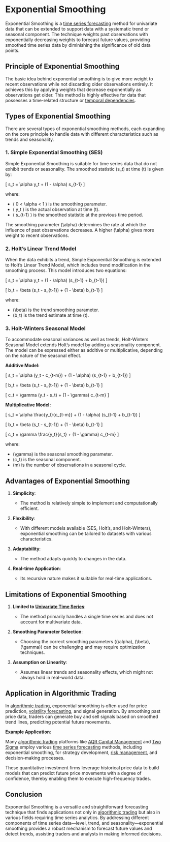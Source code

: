 # Exponential Smoothing

Exponential Smoothing is a [time series forecasting](../t/time_series_forecasting.md) method for univariate data that can be extended to support data with a systematic trend or seasonal component. The technique weights past observations with exponentially decreasing weights to forecast future values, providing smoothed time series data by diminishing the significance of old data points.

## Principle of Exponential Smoothing

The basic idea behind exponential smoothing is to give more weight to recent observations while not discarding older observations entirely. It achieves this by applying weights that decrease exponentially as observations get older. This method is highly effective for data that possesses a time-related structure or [temporal dependencies](../t/temporal_dependencies_in_trading.md).

## Types of Exponential Smoothing

There are several types of exponential smoothing methods, each expanding on the core principle to handle data with different characteristics such as trends and seasonality.

### 1. Simple Exponential Smoothing (SES)

Simple Exponential Smoothing is suitable for time series data that do not exhibit trends or seasonality. The smoothed statistic \(s_t\) at time \(t\) is given by:

\[ s_t = \alpha y_t + (1 - \alpha) s_{t-1} \]

where:
- \( 0 < \alpha < 1 \) is the smoothing parameter.
- \( y_t \) is the actual observation at time \(t\).
- \( s_{t-1} \) is the smoothed statistic at the previous time period.

The smoothing parameter \(\alpha\) determines the rate at which the influence of past observations decreases. A higher \(\alpha\) gives more weight to recent observations.

### 2. Holt’s Linear Trend Model

When the data exhibits a trend, Simple Exponential Smoothing is extended to Holt’s Linear Trend Model, which includes trend modification in the smoothing process. This model introduces two equations:

\[ s_t = \alpha y_t + (1 - \alpha) (s_{t-1} + b_{t-1}) \]

\[ b_t = \beta (s_t - s_{t-1}) + (1 - \beta) b_{t-1} \]

where:
- \(\beta\) is the trend smoothing parameter.
- \(b_t\) is the trend estimate at time \(t\).

### 3. Holt-Winters Seasonal Model

To accommodate seasonal variances as well as trends, Holt-Winters Seasonal Model extends Holt’s model by adding a seasonality component. The model can be expressed either as additive or multiplicative, depending on the nature of the seasonal effect.

**Additive Model:**

\[ s_t = \alpha (y_t - c_{t-m}) + (1 - \alpha) (s_{t-1} + b_{t-1}) \]

\[ b_t = \beta (s_t - s_{t-1}) + (1 - \beta) b_{t-1} \]

\[ c_t = \gamma (y_t - s_t) + (1 - \gamma) c_{t-m} \]

**Multiplicative Model:**

\[ s_t = \alpha \frac{y_t}{c_{t-m}} + (1 - \alpha) (s_{t-1} + b_{t-1}) \]

\[ b_t = \beta (s_t - s_{t-1}) + (1 - \beta) b_{t-1} \]

\[ c_t = \gamma \frac{y_t}{s_t} + (1 - \gamma) c_{t-m} \]

where:
- \(\gamma\) is the seasonal smoothing parameter.
- \(c_t\) is the seasonal component.
- \(m\) is the number of observations in a seasonal cycle.

## Advantages of Exponential Smoothing

1. **Simplicity**:
   - The method is relatively simple to implement and computationally efficient.
   
2. **Flexibility**:
   - With different models available (SES, Holt’s, and Holt-Winters), exponential smoothing can be tailored to datasets with various characteristics.
   
3. **Adaptability**:
   - The method adapts quickly to changes in the data.

4. **Real-time Application**:
   - Its recursive nature makes it suitable for real-time applications.

## Limitations of Exponential Smoothing

1. **Limited to [Univariate Time Series](../u/univariate_time_series.md)**:
   - The method primarily handles a single time series and does not account for multivariate data.

2. **Smoothing Parameter Selection**:
   - Choosing the correct smoothing parameters (\(\alpha\), \(\beta\), \(\gamma\)) can be challenging and may require optimization techniques.

3. **Assumption on Linearity**:
   - Assumes linear trends and seasonality effects, which might not always hold in real-world data.

## Application in Algorithmic Trading

In [algorithmic trading](../a/algorithmic_trading.md), exponential smoothing is often used for price prediction, [volatility forecasting](../v/volatility_forecasting.md), and signal generation. By smoothing past price data, traders can generate buy and sell signals based on smoothed trend lines, predicting potential future movements.

**Example Application**:

Many [algorithmic trading](../a/algorithmic_trading.md) platforms like [AQR Capital Management](https://www.aqr.com/) and [Two Sigma](https://www.twosigma.com/) employ various [time series forecasting](../t/time_series_forecasting.md) methods, including exponential smoothing, for strategy development, [risk management](../r/risk_management.md), and decision-making processes.

These quantitative investment firms leverage historical price data to build models that can predict future price movements with a degree of confidence, thereby enabling them to execute high-frequency trades.

## Conclusion

Exponential Smoothing is a versatile and straightforward forecasting technique that finds applications not only in [algorithmic trading](../a/algorithmic_trading.md) but also in various fields requiring time series analytics. By addressing different components of time series data—level, trend, and seasonality—exponential smoothing provides a robust mechanism to forecast future values and detect trends, assisting traders and analysts in making informed decisions.
